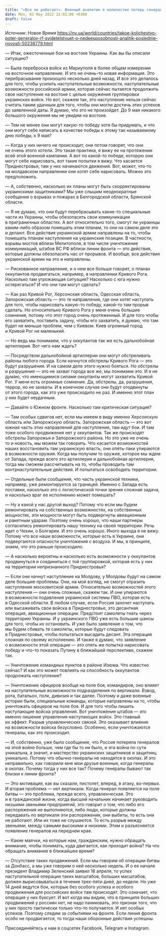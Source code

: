 ```yaml
---
title: "«Все не работает». Военный аналитик о количестве потерь генералов оккупантов и причинах визита Герасимова в Изюм — интервью"
date: Mon, 02 May 2022 22:01:00 +0300
draft: false
---
```

Источник: Новое Время https://nv.ua/world/countries/takoe-kolichestvo-poter-generalov-rf-svidetelstvuet-o-nedeesposobnosti-analitik-poslednie-novosti-50238779.html


— Итак, ожесточенные бои на востоке Украины. Как вы бы описали ситуацию?

— Была переброска войск из Мариуполя в более общем измерении на восточное направление. И это не очень-то новая информация. Это перебрасывание произошло несколько дней назад. И все это делалось для того, чтобы усилить наступательные возможности, наступательные возможности российской армии, которая сейчас пытается продолжить свое наступление на востоке с целью окружения группировки украинских войск. Но вот, скажем так, это наступление нельзя сейчас считать таким удачным для того, чтобы они могли достичь этих успехов до заявленной даты. Я думаю, что это не произойдет. До 9 мая никакого большого окружения мы не увидим на востоке.

— Тем не менее они могут какую-то победу хотя бы придумать, и что они могут себе написать в качестве победы к этому так называемому дню победы, к 9 мая?

— Когда у них ничего не происходит, они потом говорят, что они не очень этого хотели. Это такая практика, я вижу ее на протяжении всей этой военной кампании. А вот по какой-то победе, которую они могут себе нарисовать, вот такие попытки я вижу. Что касается Приднестровья, там у них начинаются движения. Вот, может, что-то на молдавском направлении они хотят себе нарисовать. Можно это предположить.

— А, собственно, насколько их планы могут быть скорректированы украинскими защитниками? Мы уже слышим неоднократные сообщения о взрывах и пожарах в Белгородской области, Брянской области.

— Я не думаю, что они будут перебрасывать какие-то специальные части из Украины, чтобы обезопасить свои коммуникации в приграничных областях. А вот относительно того, смогут ли украинцы каким-либо образом помешать этим планам, то они на самом деле это и делают. Все действия украинской армии направлены на то, чтобы помешать планам наступления на украинские позиции. В частности, взрывы мостов вблизи Мелитополя, в том числе уничтожение коммуникаций, штабов ВС РФ вблизи линии фронта — это действия, которые должны обезопасить нас от прорывов. И вообще, все действия украинской армии на это и направлены.

— Рискованное направление, и о нем все больше говорят, о планах оккупантов продвигаться, например, в направлении Кривого Рога. Насколько там угрожающая ситуация? Насколько с юга нужно остерегаться? И что они там могут сделать?

— Как раз Кривой Рог, Херсонская область, Одесская область, Запорожская область — это те направления, где они хотят наступать для того, чтобы нарисовать какую-то победу, какой-то там прорыв сделать. Но относительно Кривого Рога у меня очень большие сомнения, потому что этот город очень протяженный. И для того чтобы его захватить, поставить задачу, чтобы его захватить, я думаю, что там будет не меньше проблем, чем с Киевом. Киев огромный город и Кривой Рог не маленький.

— Но ведь мы понимаем, что у оккупантов так же есть дальнобойная артиллерия. Вот чего нам ждать?

— Посредством дальнобойной артиллерии они могут обстреливать районы любого города. Если начнутся обстрелы Кривого Рога — это будут разрушения. И на самом деле этого нужно бояться. Но обстрелы и разрушения — это не захват города все же, мы понимаем это. И я не думаю, что имеющимися силами оккупанты могут захватить Кривой Рог. У меня есть огромные сомнения. Да, обстрелы, да, разрушения, террор, но не захваты. И в конечном случае они будут отодвинуты от этого города, как это уже происходило не раз. И именно этот план у них будет неудачным.

— Давайте о Южном фронте. Насколько там критическая ситуация?

— Там особых сдвигов нет, если мы имеем в виду именно Херсонскую область или Запорожскую область. Запорожская область — это вот южная часть этих направлений для наступления, там идут бои. И там тоже особого продвижения нет у оккупантов. Так же происходят обстрелы Запорожья и Запорожского района. Но это уже не очень то и новость, мы можем так говорить. Что касается возможностей наших восстановить там украинскую власть, они опять-таки упираются в возможности оружия. Когда мы получим то оружие, которое мы ждем от Запада, прежде всего это артиллерия и дальнобойная артиллерия, тогда мы сможем рассчитывать на то, чтобы проводить там контрнаступательные действия. И попытаться освободить территории.

— Отдельные были сообщения, что часть украинской техники, например, уже ремонтируется за границей. Именно с Запада есть поставки, насколько это с логистической точки зрения сложная задача, и насколько враг ее исполнению может помешать?

— Ну а какой у нас другой выход? Потому что если мы будем ремонтировать на собственных возможностях, на собственных мощностях, эти мощности могут быть подвергнуты авиационным и ракетным ударам. Поэтому очень хорошо, что наши партнеры согласились ремонтировать нашу технику на своей территории. Речь идет о Чехии, о Болгарии. И это очень хорошо. Иного выхода я не вижу. Потому что все наши возможности, которые есть в Украине, они подвергаются опасности уничтожения с воздуха. И мы, в принципе, знаем, что это раньше происходило.

— А насколько вероятны и насколько есть возможности у оккупантов продвинуться и соединиться с той группировкой, которая есть у них на территории непризнанного Приднестровья?

— Если они начнут наступление на Молдову, у Молдовы будут на самом деле большие проблемы. Они, на мой взгляд, не смогут отразить наступление московитской армии. Относительно возможностей этого наступления — они очень сложные, скажем так. И они упираются в возможности подавления украинской системы ПВО, которая есть в Одесской области. В любом случае, если Россия захочет наступать или высаживать свои войска в Приднестровье, это десантная операция, авиационные операции. Предстоит самолеты гнать через территорию Украины. И у украинского ПВО уже есть большие шансы для того, чтобы их остановить. И уже было заявление о том, что мы будем сбивать те самолеты, которые будут следовать в Приднестровье, чтобы попытаться высадить десант. Эта операция сложная по своему исполнению. И также я думаю, что заявление о возможности этой операции — это опять же попытка нарисовать победу и что-то показать Путину в ближайшей перспективе, скажем так.

— Уничтожение командных пунктов в районе Изюма. Что известно сейчас? И как это может повлиять на способность оккупантов продолжать наступление?

— Уничтожение офицеров вообще на поле боя, командиров, оно влияет на наступательные возможности подразделения по вертикали. Взвод, рота, батальон, полк, дивизия и так далее. Поэтому и даже военные истории были, специальные команды, которые направлены на то, чтобы уничтожать офицеров на поле боя. И для того чтобы лишить наступающие войска управления. Вот уничтожение штабов — это именно лишение управления наступающих войск. Это главный их эффект. Разрыв управленческих связей. Это оказывает влияние на возможности войска безусловно. Особенно, если уничтожаются генералы, как это происходит.

— И, собственно, уже было сообщение, что Россия потеряла генералов на этой войне больше, чем где бы то ни было, и эта война по сути уникальна, а значит, и мастерство украинских защитников и защитниц уникально. Потому что обычно генералы не находятся в окопах. И это неправильно, как говорили мне мои друзья военные, когда генералы в окопах. Почему тогда у них все так? Почему генералы бывают так близки к линии фронта?

— Это мотивация, как вы сказали, пистолет, вперед, в атаку, во-первых. И вторая проблема — нет вертикали. Когда генерал появляется на поле битвы — это проблема, прежде всего, управленческая. Это и в гражданской жизни, когда высший начальник начинает руководить низшими звеньями предприятий, это говорит о том, что либо его распоряжения не выполняются, либо люди, которые должны передавать по вертикали эти распоряжения, они выбиты, то есть они не работают. Или их тоже не слушаются. То есть разрыв между звеньями, между самыми высокими и низкими. Этим и разъясняется появление генералов на переднем крае.

— Какие маячки, на которые нам, гражданским, нужно обращать внимание, чтобы понимать, куда двигается, как проходит война? На что обращать внимание в ближайшее время?

— Отсутствие таких продвижений. Если мы говорим об операции битвы за Донбасс, а мы уже говорим о ней несколько недель. И о ее начале президент Владимир Зеленский заявил 18 апреля, то успех наступательной операции таких масштабов, больших масштабов, должен вырисовываться в течение трех-пяти дней, до недели. Но уже 14 дней ведутся бои, которые без особого успеха и особого продвижения для российских войск там происходят. Это означает, что операция у них буксует. И вот когда мы видим, что в принципе больших продвижений у россиян нет, не надо паниковать, это признак того, что у них просто тактически только что-то получается. И нет особых успехов. Поэтому следим за событиями на фронте. Если линия фронта особо не продвигается, то тогда наши оборонные действия успешны.

Присоединяйтесь к нам в соцсетях Facebook, Telegram и Instagram.

